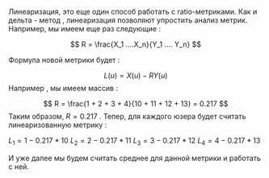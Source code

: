 
Линеаризация, это еще один способ работать с ratio-метриками. Как и дельта - метод , линеаризация позволяют упростить анализ метрик. 
Например, мы имеем еще раз следующие : 

$$
	R = \frac{X_1 ....X_n}{Y_1 .... Y_n}
$$

Формула новой метрики будет : 

$$
L(u) = X(u) - RY(u)
$$
Например , мы имеем массив : 

$$
R = \frac{1 + 2 + 3 + 4}{10 + 11 + 12 + 13} = 0.217
$$
Таким образом, $R = 0.217$ . Тепер, для каждого юзера будет считать линеаризованную метрику : 

$L_1 = 1 - 0.217 * 10$ 
$L_2 = 2 - 0.217 * 11$ 
$L_3 = 3 - 0.217 * 12$ 
$L_4 = 4 - 0.217 * 13$ 

И уже далее мы будем считать среднее для данной метрики и работать с ней. 